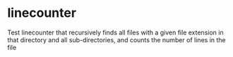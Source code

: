 # linecounter
Test linecounter that recursively finds all files with a given file extension in that directory and all sub-directories, and counts the number of lines in the file 
